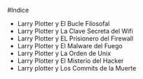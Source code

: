 #Indice

* Larry Plotter y El Bucle Filosofal
* Larry Plotter y La Clave Secreta del Wifi
* Larry Plotter y EL Prisionero del Firewall
* Larry Plotter y El Malware del Fuego
* Larry Plotter y La Orden de Unix
* Larry Plotter y El Misterio del Hacker
* Larry plotter y Los Commits de la Muerte
